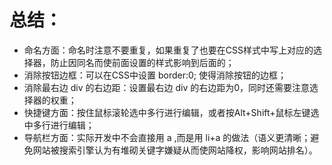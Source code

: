 # 总结：

- 命名方面：命名时注意不要重复，如果重复了也要在CSS样式中写上对应的选择器，防止因同名而使前面设置的样式影响到后面的；
- 消除按钮边框：可以在CSS中设置 border:0; 使得消除按钮的边框；
- 消除最右边 div 的右边距：设置最右边 div 的右边距为0，同时还需要注意选择器的权重；
- 快捷键方面：按住鼠标滚轮选中多行进行编辑，或者按Alt+Shift+鼠标左键选中多行进行编辑；
- 导航栏方面：实际开发中不会直接用 a ,而是用 li+a 的做法（语义更清晰；避免网站被搜索引擎认为有堆砌关键字嫌疑从而使网站降权，影响网站排名）。
